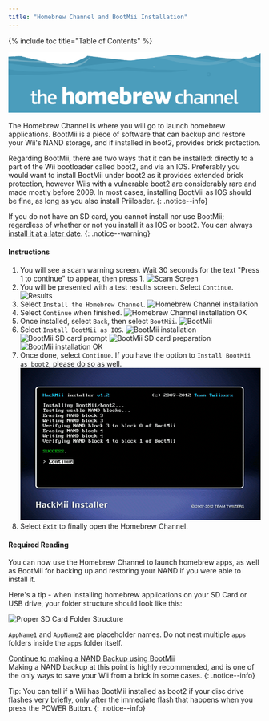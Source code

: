 ```yaml
---
title: "Homebrew Channel and BootMii Installation"
---
```


{% include toc title="Table of Contents" %}

![HBC Logo](/images/homebrew/hbc/hbc.png)

The Homebrew Channel is where you will go to launch homebrew applications.
BootMii is a piece of software that can backup and restore your Wii's NAND storage, and if installed in boot2, provides brick protection.

Regarding BootMii, there are two ways that it can be installed: directly to a part of the Wii bootloader called boot2, and via an IOS. Preferably you would want to install BootMii under boot2 as it provides extended brick protection, however Wiis with a vulnerable boot2 are considerably rare and made mostly before 2009. In most cases, installing BootMii as IOS should be fine, as long as you also install Priiloader.
{: .notice--info}

If you do not have an SD card, you cannot install nor use BootMii; regardless of whether or not you install it as IOS or boot2.
You can always [install it at a later date](hackmii).
{: .notice--warning}

#### Instructions

1. You will see a scam warning screen. Wait 30 seconds for the text "Press 1 to continue" to appear, then press 1.
    ![Scam Screen](/images/hackmii/scam.png)
1. You will be presented with a test results screen. Select `Continue`.
    ![Results](/images/hackmii/test_results.png)
1. Select `Install the Homebrew Channel`.
    ![Homebrew Channel installation](/images/hackmii/hbc_install.png)
1. Select `Continue` when finished.
    ![Homebrew Channel installation OK](/images/hackmii/hbc_install_ok.png)
1. Once installed, select `Back`, then select `BootMii`.
    ![BootMii](/images/hackmii/bootmii_install.png)
1. Select `Install BootMii as IOS`.
    ![BootMii installation](/images/hackmii/bootmii_install1.png)
    ![BootMii SD card prompt](/images/hackmii/bootmii_install2.png)
    ![BootMii SD card preparation](/images/hackmii/bootmii_install3.png)
    ![BootMii installation OK](/images/hackmii/bootmii_install_ok.png)
1. Once done, select `Continue`. If you have the option to `Install BootMii as boot2`, please do so as well.
    ![BootMii boot2 Installation](/images/hackmii/bootmii_install4.png)
1. Select `Exit` to finally open the Homebrew Channel.

#### Required Reading

You can now use the Homebrew Channel to launch homebrew apps, as well as BootMii for backing up and restoring your NAND if you were able to install it.

Here's a tip - when installing homebrew applications on your SD Card or USB drive, your folder structure should look like this:

![Proper SD Card Folder Structure](images/wii/FolderStructure.png)

`AppName1` and `AppName2` are placeholder names. Do not nest multiple `apps` folders inside the `apps` folder itself.

[Continue to making a NAND Backup using BootMii](bootmii)<br>
Making a NAND backup at this point is highly recommended, and is one of the only ways to save your Wii from a brick in some cases.
{: .notice--info}

Tip: You can tell if a Wii has BootMii installed as boot2 if your disc drive flashes very briefly, only after the immediate flash that happens when you press the POWER Button.
{: .notice--info}

